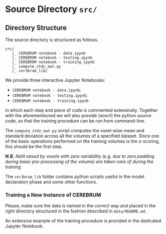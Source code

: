 # Source Directory `src/`

## Directory Structure

The source directory is structured as follows.

```
src/
   |_ CEREBRUM notebook - data.ipynb
   |_ CEREBRUM notebook - testing.ipynb
   |_ CEREBRUM notebook - training.ipynb
   |_ compute_stdz_mat.py
   |_ cer3brum_lib/
```

We provide three interactive Jupyter Notebooks:

- `CEREBRUM notebook - data.ipynb`;
- `CEREBRUM notebook - testing.ipynb`;
- `CEREBRUM notebook - training.ipynb`

in which each step and piece of code is commented extensively. Together with the aforementioned we will also provide (soon!) the python source code, so that the training procedure can be run from command-line.

The `compute_stdz_mat.py` script computes the voxel-wise mean and standard deviation across all the volumes of a specified dataset. Since one of the basic operations performed on the training volumes is the z-scoring, this should be the first step.

<i><b>N.B.</b> NaN raised by voxels with zero variability (e.g. due to zero padding during basic pre-processing of the volume) are taken care of during the training</i>

The `cer3brum_lib` folder contains python scripts useful in the model declaration phase and some other functions.



### Training a New Instance of CEREBRUM


Please, make sure the data is named in the correct way and placed in the right directory structured in the fashion described in `data/README.md`.

An extensive example of the training procedure is provided in the dedicated Jupyter Notebook.

